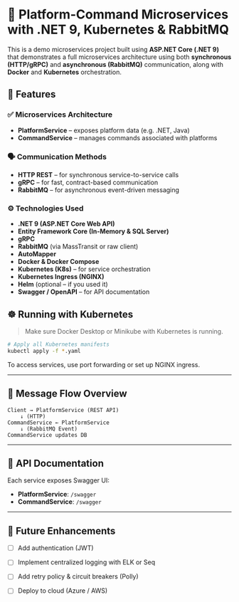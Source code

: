 # 🧱 Platform-Command Microservices with .NET 9, Kubernetes & RabbitMQ

This is a demo microservices project built using **ASP.NET Core (.NET 9)** that demonstrates a full microservices architecture using both **synchronous (HTTP/gRPC)** and **asynchronous (RabbitMQ)** communication, along with **Docker** and **Kubernetes** orchestration.

## 🚀 Features

### ✅ Microservices Architecture
- **PlatformService** – exposes platform data (e.g. .NET, Java)
- **CommandService** – manages commands associated with platforms

### 🗣️ Communication Methods
- **HTTP REST** – for synchronous service-to-service calls
- **gRPC** – for fast, contract-based communication
- **RabbitMQ** – for asynchronous event-driven messaging

### ⚙️ Technologies Used
- **.NET 9 (ASP.NET Core Web API)**
- **Entity Framework Core (In-Memory & SQL Server)**
- **gRPC**
- **RabbitMQ** (via MassTransit or raw client)
- **AutoMapper**
- **Docker & Docker Compose**
- **Kubernetes (K8s)** – for service orchestration
- **Kubernetes Ingress (NGINX)**
- **Helm** (optional – if you used it)
- **Swagger / OpenAPI** – for API documentation


## ☸️ Running with Kubernetes

> Make sure Docker Desktop or Minikube with Kubernetes is running.

```bash
# Apply all Kubernetes manifests
kubectl apply -f *.yaml
```

To access services, use port forwarding or set up NGINX ingress.

---

## 📡 Message Flow Overview

```
Client → PlatformService (REST API)
    ↓ (HTTP)
CommandService ← PlatformService
    ↓ (RabbitMQ Event)
CommandService updates DB
```

---

## 📘 API Documentation

Each service exposes Swagger UI:

* **PlatformService**: `/swagger`
* **CommandService**: `/swagger`

---

## 🧪 Future Enhancements

* [ ] Add authentication (JWT)
* [ ] Implement centralized logging with ELK or Seq
* [ ] Add retry policy & circuit breakers (Polly)
* [ ] Deploy to cloud (Azure / AWS)


